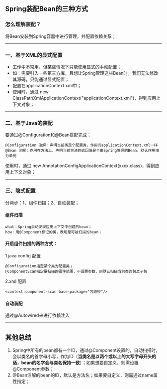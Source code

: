 ## Spring装配Bean的三种方式
### 怎么理解装配？
将Bean安装到Spring容器中进行管理，并配置依赖关系；
___
### 一、基于XML的显式配置
- 工作中不常用，但某些情况下只能使用显式的手动配置；
- 如：需要引入一些第三方库，且想让Spring管理这些Bean时，我们无法修改其源码，只能通过显式配置； 
- 配置在applicationContext.xml中；
- 使用时，通过 new ClassPathXmlApplicationContext("applicationContext.xml")，得到应用上下文对象；
___
### 二、基于Java的装配
要通过@Configuration和@Bean搭配完成；
```
@Configuration 注解：声明当前类是个配置类，作用同applicationContext.xml一样
@Bean 注解：作用在方法上，声明当前方法的返回值是个由Spring管理的Bean，默认作用域为单例
```
使用时，通过 new AnnotationConfigApplicationContext(xxxx.class)，得到应用上下文对象；
___
### 三、隐式配置
分两步：1、组件扫描；2、自动装配；
#### 组件扫描
```
what：Spring自动发现应用上下文中创建的bean；
how：用@Component标记的类，表明是可被扫描的bean；
```
#### 开启组件扫描的两种方式：
1.java config 配置  
```
@Configuration指定某个类为配置类；
@ComponentScan指定要扫描的组件范围，不设置参数，则默认扫描当前类的包及子包
```
2.xml 配置
```
<context:component-scan base-package="包路径"/>
```
#### 自动装配
通过@Autowired来进行依赖注入
___
## 其他总结
1. Spring中所有的bean都有一个ID，通过@Component设置的，自动扫描时，会以类名的首字母小写，作为ID（**当类名是以两个或以上的大写字母开头的话，bean的名字会与类名保持一致**）；如果想要自定义，则需设置@Component参数；
2. @Bean注解的bean的ID，默认是方法名；如果要自定义，则需通过name属性指定；